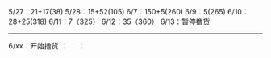 
5/27：21+17(38)
5/28：15+52(105)
6/7：150+5(260)
6/9：5(265)
6/10：28+25(318)
6/11：7（325）
6/12：35（360）
6/13：暂停撸货

---
6/xx：开始撸货
：
：
：

